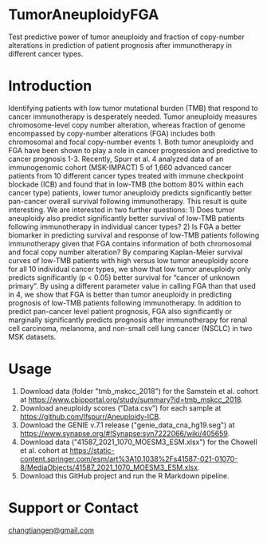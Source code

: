 # TumorAneuploidyFGA
Test predictive power of tumor aneuploidy and fraction of copy-number alterations in prediction of patient prognosis after immunotherapy in different cancer types.

# Introduction
Identifying patients with low tumor mutational burden (TMB) that respond to cancer immunotherapy is desperately needed. Tumor aneuploidy measures chromosome-level copy number alteration, whereas fraction of genome encompassed by copy-number alterations (FGA) includes both chromosomal and focal copy-number events 1. Both tumor aneuploidy and FGA have been shown to play a role in cancer progression and predictive to cancer prognosis 1-3. Recently, Spurr et al. 4 analyzed data of an immunogenomic cohort (MSK-IMPACT) 5 of 1,660 advanced cancer patients from 10 different cancer types treated with immune checkpoint blockade (ICB) and found that in low-TMB (the bottom 80% within each cancer type) patients, lower tumor aneuploidy predicts significantly better pan-cancer overall survival following immunotherapy. This result is quite interesting. We are interested in two further questions: 1) Does tumor aneuploidy also predict significantly better survival of low-TMB patients following immunotherapy in individual cancer types? 2) Is FGA a better biomarker in predicting survival and response of low-TMB patients following immunotherapy given that FGA contains information of both chromosomal and focal copy number alteration? By comparing Kaplan-Meier survival curves of low-TMB patients with high versus low tumor aneuploidy score for all 10 individual cancer types, we show that low tumor aneuploidy only predicts significantly (p < 0.05) better survival for “cancer of unknown primary”. By using a different parameter value in calling FGA than that used in 4, we show that FGA is better than tumor aneuploidy in predicting prognosis of low-TMB patients following immunotherapy. In addition to predict pan-cancer level patient prognosis, FGA also significantly or marginally significantly predicts prognosis after immunotherapy for renal cell carcinoma, melanoma, and non-small cell lung cancer (NSCLC) in two MSK datasets.

# Usage
1. Download data (folder "tmb_mskcc_2018") for the Samstein et al. cohort at https://www.cbioportal.org/study/summary?id=tmb_mskcc_2018. 
2. Download aneuploidy scores ("Data.csv") for each sample at https://github.com/lfspurr/Aneuploidy-ICB. 
3. Download the GENIE v.7.1 release ("genie_data_cna_hg19.seg") at https://www.synapse.org/#!Synapse:syn7222066/wiki/405659. 
4. Download data ("41587_2021_1070_MOESM3_ESM.xlsx") for the Chowell et al. cohort at https://static-content.springer.com/esm/art%3A10.1038%2Fs41587-021-01070-8/MediaObjects/41587_2021_1070_MOESM3_ESM.xlsx. 
5. Download this GitHub project and run the R Markdown pipeline.

# Support or Contact
changtiangen@gmail.com
